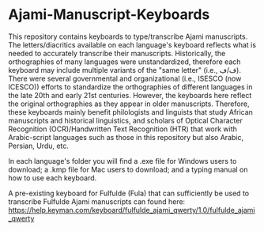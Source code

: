 # Ajami-Manuscript-Keyboards

This repository contains keyboards to type/transcribe Ajami manuscripts. The letters/diacritics available on each language's keyboard reflects what is needed to accurately transcribe their manuscripts. Historically, the orthographies of many languages were unstandardized, therefore each keyboard may include multiple variants of the "same letter" (i.e., ف/ڢ). There were several governmental and organizational (i.e., ISESCO (now ICESCO)) efforts to standardize the orthographies of different languages in the late 20th and early 21st centuries. However, the keyboards here reflect the original orthographies as they appear in older manuscripts. Therefore, these keyboards mainly benefit philologists and linguists that study African manuscripts and historical linguistics, and scholars of Optical Character Recognition (OCR)/Handwritten Text Recognition (HTR) that work with Arabic-script languages such as those in this repository but also Arabic, Persian, Urdu, etc.

In each language's folder you will find a .exe file for Windows users to download; a .kmp file for Mac users to download; and a typing manual on how to use each keyboard.

A pre-existing keyboard for Fulfulde (Fula) that can sufficiently be used to transcribe Fulfulde Ajami manuscripts can found here: https://help.keyman.com/keyboard/fulfulde_ajami_qwerty/1.0/fulfulde_ajami_qwerty
